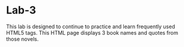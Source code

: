 # Lab-3
This lab is designed to continue to practice and learn frequently used HTML5 tags. This HTML page displays 3 book names and quotes from those novels. 
